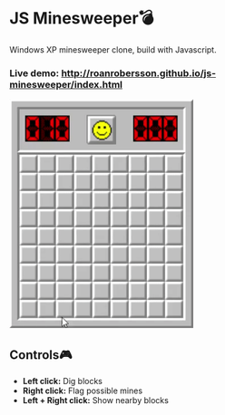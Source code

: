 # JS Minesweeper:bomb:
Windows XP minesweeper clone, build with Javascript.

### Live demo: http://roanrobersson.github.io/js-minesweeper/index.html


![Game Play](https://raw.githubusercontent.com/roanrobersson/assets/master/js-minesweeper/game-play.gif) 
 
 ## Controls:video_game:
 - **Left click:** Dig blocks
 - **Right click:** Flag possible mines
 - **Left + Right click:** Show nearby blocks
